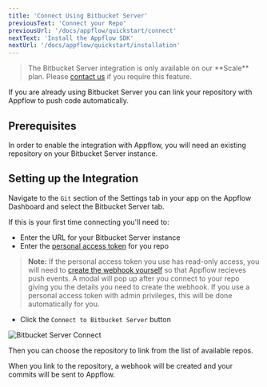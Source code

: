 ```yaml
---
title: 'Connect Using Bitbucket Server'
previousText: 'Connect your Repo'
previousUrl: '/docs/appflow/quickstart/connect'
nextText: 'Install the Appflow SDK'
nextUrl: '/docs/appflow/quickstart/installation'
---
```


<blockquote>
  <p>The Bitbucket Server integration is only available on our **Scale** plan.
  Please <a href="/sales">contact us</a> if you require this feature.
  </p>
</blockquote>

If you are already using Bitbucket Server you can link your repository with Appflow to push code automatically.

## Prerequisites

In order to enable the integration with Appflow, you will need an existing repository on your Bitbucket Server instance.

## Setting up the Integration

Navigate to the `Git` section of the Settings tab in your app on the Appflow Dashboard and select the Bitbucket Server tab.

If this is your first time connecting you'll need to:

* Enter the URL for your Bitbucket Server instance
* Enter the [personal access token](https://confluence.atlassian.com/bitbucketserver/personal-access-tokens-939515499.html) for you repo

<blockquote>
  <p>
    <b>Note:</b> If the personal access token you use has read-only access,
    you will need to <a href="https://confluence.atlassian.com/bitbucketserver/managing-webhooks-in-bitbucket-server-938025878.html" target="_blank">
    create the webhook yourself</a> so that Appflow recieves push events.
    A modal will pop up after you connect to your repo giving you the details you need to create the webhook.
    If you use a personal access token with admin privileges, this will be done
    automatically for you.
  </p>
</blockquote>

* Click the `Connect to Bitbucket Server` button

![Bitbucket Server Connect](/docs/assets/img/appflow/bitbucket-server-connect-app.png)

Then you can choose the repository to link from the list of available repos.

When you link to the repository, a webhook will be created and your commits will be sent to Appflow.